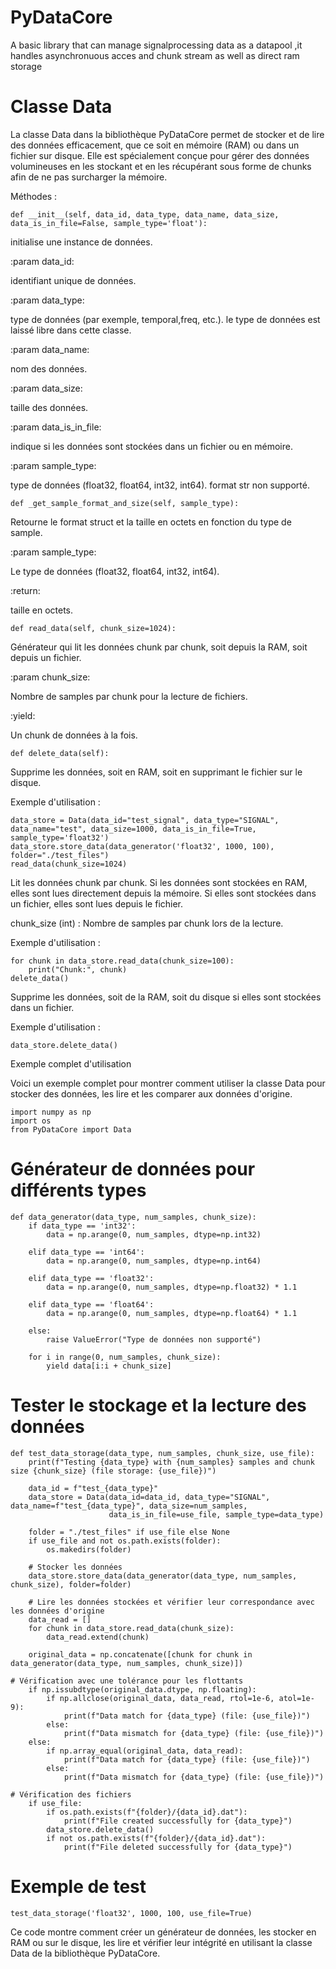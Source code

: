 # PyDataCore
A basic library that can manage signalprocessing data as a datapool ,it handles asynchronuous acces and chunk stream as well as direct ram storage 
# Classe Data
La classe Data dans la bibliothèque PyDataCore permet de stocker et de lire des données efficacement, que ce soit en mémoire (RAM) ou dans un fichier sur disque. Elle est spécialement conçue pour gérer des données volumineuses en les stockant et en les récupérant sous forme de chunks afin de ne pas surcharger la mémoire.

Méthodes :
    
    def __init__(self, data_id, data_type, data_name, data_size, data_is_in_file=False, sample_type='float'):

initialise une instance de données.

:param data_id: 

identifiant unique de données.

:param data_type: 

type de données (par exemple, temporal,freq, etc.). le type de données est laissé libre dans cette classe.

:param data_name: 

nom des données.

:param data_size: 

taille des données.

:param data_is_in_file: 

indique si les données sont stockées dans un fichier ou en mémoire.

:param sample_type: 

type de données (float32, float64, int32, int64). format str non supporté.

        
    def _get_sample_format_and_size(self, sample_type):

Retourne le format struct et la taille en octets en fonction du type de sample.

:param sample_type:

Le type de données (float32, float64, int32, int64).

:return:

taille en octets.
   
    def read_data(self, chunk_size=1024):
    
Générateur qui lit les données chunk par chunk, soit depuis la RAM, soit depuis un fichier.

:param chunk_size: 

Nombre de samples par chunk pour la lecture de fichiers.

:yield: 

Un chunk de données à la fois.


    def delete_data(self):
Supprime les données, soit en RAM, soit en supprimant le fichier sur le disque.
        
Exemple d'utilisation :


    data_store = Data(data_id="test_signal", data_type="SIGNAL", data_name="test", data_size=1000, data_is_in_file=True, sample_type='float32')
    data_store.store_data(data_generator('float32', 1000, 100), folder="./test_files")
    read_data(chunk_size=1024)
Lit les données chunk par chunk. Si les données sont stockées en RAM, elles sont lues directement depuis la mémoire. Si elles sont stockées dans un fichier, elles sont lues depuis le fichier.

chunk_size (int) : Nombre de samples par chunk lors de la lecture.

Exemple d'utilisation :

    for chunk in data_store.read_data(chunk_size=100):
        print("Chunk:", chunk)
    delete_data()
Supprime les données, soit de la RAM, soit du disque si elles sont stockées dans un fichier.

Exemple d'utilisation :

    data_store.delete_data()
    
Exemple complet d'utilisation

Voici un exemple complet pour montrer comment utiliser la classe Data pour stocker des données, les lire et les comparer aux données d'origine.

    import numpy as np
    import os
    from PyDataCore import Data

# Générateur de données pour différents types

    def data_generator(data_type, num_samples, chunk_size):
        if data_type == 'int32':
            data = np.arange(0, num_samples, dtype=np.int32)
        
        elif data_type == 'int64':
            data = np.arange(0, num_samples, dtype=np.int64)
        
        elif data_type == 'float32':
            data = np.arange(0, num_samples, dtype=np.float32) * 1.1
       
        elif data_type == 'float64':
            data = np.arange(0, num_samples, dtype=np.float64) * 1.1
       
        else:
            raise ValueError("Type de données non supporté")
        
        for i in range(0, num_samples, chunk_size):
            yield data[i:i + chunk_size]

# Tester le stockage et la lecture des données
    def test_data_storage(data_type, num_samples, chunk_size, use_file):
        print(f"Testing {data_type} with {num_samples} samples and chunk size {chunk_size} (file storage: {use_file})")
        
        data_id = f"test_{data_type}"
        data_store = Data(data_id=data_id, data_type="SIGNAL", data_name=f"test_{data_type}", data_size=num_samples,
                          data_is_in_file=use_file, sample_type=data_type)
    
        folder = "./test_files" if use_file else None
        if use_file and not os.path.exists(folder):
            os.makedirs(folder)
    
        # Stocker les données
        data_store.store_data(data_generator(data_type, num_samples, chunk_size), folder=folder)
    
        # Lire les données stockées et vérifier leur correspondance avec les données d'origine
        data_read = []
        for chunk in data_store.read_data(chunk_size):
            data_read.extend(chunk)
    
        original_data = np.concatenate([chunk for chunk in data_generator(data_type, num_samples, chunk_size)])

    # Vérification avec une tolérance pour les flottants
        if np.issubdtype(original_data.dtype, np.floating):
            if np.allclose(original_data, data_read, rtol=1e-6, atol=1e-9):
                print(f"Data match for {data_type} (file: {use_file})")
            else:
                print(f"Data mismatch for {data_type} (file: {use_file})")
        else:
            if np.array_equal(original_data, data_read):
                print(f"Data match for {data_type} (file: {use_file})")
            else:
                print(f"Data mismatch for {data_type} (file: {use_file})")

    # Vérification des fichiers
        if use_file:
            if os.path.exists(f"{folder}/{data_id}.dat"):
                print(f"File created successfully for {data_type}")
            data_store.delete_data()
            if not os.path.exists(f"{folder}/{data_id}.dat"):
                print(f"File deleted successfully for {data_type}")

# Exemple de test
    test_data_storage('float32', 1000, 100, use_file=True)
Ce code montre comment créer un générateur de données, les stocker en RAM ou sur le disque, les lire et vérifier leur intégrité en utilisant la classe Data de la bibliothèque PyDataCore.
